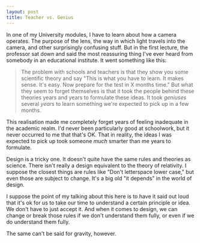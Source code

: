 ```yaml
---
layout: post
title: Teacher vs. Genius
---
```


In one of my University modules, I have to learn about how a camera operates. The purpose of the lens, the way in which light travels into the camera, and other surprisingly confusing stuff. But in the first lecture, the professor sat down and said the most reassuring thing I've ever heard from somebody in an educational institute. It went something like this:



> The problem with schools and teachers is that they show you some scientific theory and say "This is what you have to learn. It makes sense. It's easy. Now prepare for the test in X months time." But what they seem to forget themselves is that it took the people behind these theories years and years to formulate these ideas. It took _geniuses_ several _years_ to learn something we're expected to pick up in a few months.



This realisation made me completely forget years of feeling inadequate in the academic realm. I'd never been particularly good at schoolwork, but it never occurred to me that that's OK. That in reality, the ideas I was expected to pick up took someone _much_ smarter than me years to formulate.

Design is a tricky one. It doesn't quite have the same rules and theories as science. There isn't really a design equivalent to the theory of relativity. I suppose the closest things are rules like "Don't letterspace lower case," but even those are subject to change. It's a big old "it depends" in the world of design.

I suppose the point of my talking about this here is to have it said out loud that it's ok for us to take our time to understand a certain principle or idea. We don't have to just accept it. And when it comes to design, we can change or break those rules if we don't understand them fully, or even if we do understand them fully.

The same can't be said for gravity, however.
